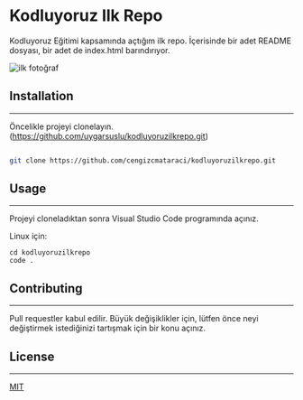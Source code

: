 # Kodluyoruz Ilk Repo
Kodluyoruz Eğitimi kapsamında açtığım ilk repo. İçerisinde bir adet README dosyası, bir adet de index.html barındırıyor.

![ilk fotoğraf](https://github.com/halil879/kodluyoruzilkrepoHalil/raw/main/img/gitresim.png)

## Installation
---
Öncelikle projeyi clonelayın. (https://github.com/uygarsuslu/kodluyoruzilkrepo.git)

```bash

git clone https://github.com/cengizcmataraci/kodluyoruzilkrepo.git

```

## Usage
---
Projeyi cloneladıktan sonra Visual Studio Code programında açınız.

Linux için:

```linux
cd kodluyoruzilkrepo
code .
```

## Contributing
---
Pull requestler kabul edilir. Büyük değişiklikler için, lütfen önce neyi değiştirmek istediğinizi tartışmak için bir konu açınız. 

## License
---
[MIT](https://choosealicense.com/licenses/mit/)